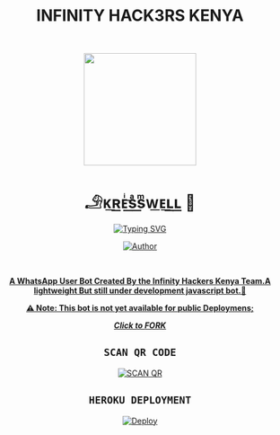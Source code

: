 <div align="center">
<h1><b>INFINITY HACK3RS KENYA</b></h1><br>
 <div align="center">
<p align="center">
        <img src="https://telegra.ph/file/d5431d7fc2792dc14e7fc.jpg" width="200" style="margin-left: auto;margin-right: auto;display: block;">
</p>
<h1 align="center">𓄂ᴋ͟ʀ͟ᴇͥ͟sͣ͟sͫ͟ᴡ͟ᴇ͟ʟ͟ʟ͟ 🗿</h1>
</p>
<a href="https://git.io/typing-svg"><img src="https://readme-typing-svg.demolab.com?font=Ribeye&size=50&pause=1000&color=F710B1&center=true&width=910&height=100&lines=I+Am+INFINITY-AI;MULTI+DEVICE+WHATSAPP+BOT;CREATED+BY+KRESSWELL;PUBLIC+RELESE+DATE;COMING+SOON;LONG+LIVE+KRESSWELL+🗿." alt="Typing SVG" /></a>
<p align="center"><a href="https://github.com/EscaliBud"><img title="Author" src="https://img.shields.io/badge/OWNER-KRESSWELL-blue.svg?color=54aeff&style=for-the-badge&logo=github" /></p><br>


**A WhatsApp User Bot Created By the Infinity Hackers Kenya Team.A lightweight But still under development javascript bot.👾**

**⚠️ Note: This bot is not yet available for public Deploymens;**

 ***Click to [FORK](https://github.com/EscaliBud/InfinityAI/fork)***



## ```SCAN QR CODE```
[![SCAN QR](https://repl.it/badge/github/quiec/whatsasena)](http://qrscanner.kresswellke.repl.co/)

## ```HEROKU DEPLOYMENT```

[![Deploy](https://www.herokucdn.com/deploy/button.svg)](https://heroku.com/deploy?template=https://github.com/Kresswell/escalibudbot)

